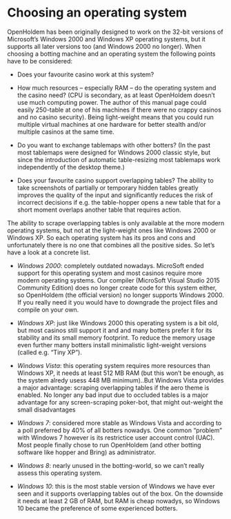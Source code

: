 # Choosing an operating system

OpenHoldem has been originally designed to work on the 32-bit versions
of Microsoft’s Windows 2000 and Windows XP operating systems, but it
supports all later versions too (and Windows 2000 no longer). When
choosing a botting machine and an operating system the following points
have to be considered:

- Does your favourite casino work at this system?

- How much resources – especially RAM – do the operating system and the
  casino need? (CPU is secondary, as at least OpenHoldem doesn’t use
  much computing power. The author of this manual page could easily
  250-table at one of his machines if there were no crappy casinos and
  no casino security). Being light-weight means that you could run
  multiple virtual machines at one hardware for better stealth and/or
  multiple casinos at the same time.

- Do you want to exchange tablemaps with other botters? (In the past
  most tablemaps were designed for Windows 2000 classic style, but since
  the introduction of automatic table-resizing most tablemaps work
  independently of the desktop theme.)

- Does your favourite casino support overlapping tables? The ability to
  take screenshots of partially or temporary hidden tables greatly
  improves the quality of the input and significantly reduces the risk
  of incorrect decisions if e.g. the table-hopper opens a new table that
  for a short moment overlaps another table that requires action.

The ability to scrape overlapping tables is only available at the more
modern operating systems, but not at the light-weight ones like Windows
2000 or Windows XP. So each operating system has its pros and cons and
unfortunately there is no one that combines all the positive sides. So
let’s have a look at a concrete list.

- *Windows 2000*: completely outdated nowadays. MicroSoft ended support
  for this operating system and most casinos require more modern
  operating systems. Our compiler (MicroSoft Visual Studio 2015
  Community Edition) does no longer create code for this system either,
  so OpenHoldem (the official version) no longer supports Windows 2000.
  If you really need it you would have to downgrade the project files
  and compile on your own.

- *Windows XP*: just like Windows 2000 this operating system is a bit
  old, but most casinos still support it and and many botters prefer it
  for its stability and its small memory footprint. To reduce the memory
  usage even further many botters install minimalistic light-weight
  versions (called e.g. “Tiny XP”).

- *Windows Vista*: this operating system requires more resources than
  Windows XP, it needs at least 512 MB RAM (but this won’t be enough, as
  the system alredy usess 448 MB minimum)..But Windows Vista provides a
  major advantage: scraping overlapping tables if the aero theme is
  enabled. No longer any bad input due to occluded tables is a major
  advantage for any screen-scraping poker-bot, that might out-weight the
  small disadvantages

- *Windows 7*: considered more stable as Windows Vista and according to
  a poll preferred by 40% of all botters nowadys. One common “problem”
  with Windows 7 however is its restrictice user account control (UAC).
  Most people finally chose to run OpenHoldem (and other botting
  software like hopper and Bring) as administrator.

- *Windows 8*: nearly unused in the botting-world, so we can’t really
  assess this operating system.

- *Windows 10*: this is the most stable version of Windows we have ever
  seen and it supports overlapping tables out of the box. On the
  downside it needs at least 2 GB of RAM, but RAM is cheap nowadys, so
  Windows 10 became the preference of some experienced botters.
